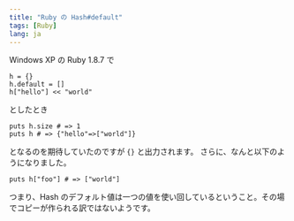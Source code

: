 ```yaml
---
title: "Ruby の Hash#default"
tags: [Ruby]
lang: ja
---
```


Windows XP の Ruby 1.8.7 で

```
h = {}
h.default = []
h["hello"] << "world"
```

としたとき

```
puts h.size # => 1
puts h # => {"hello"=>["world"]}
```

となるのを期待していたのですが `{}` と出力されます。
さらに、なんと以下のようになりました。

```
puts h["foo"] # => ["world"]
```

つまり、Hash のデフォルト値は一つの値を使い回しているということ。その場でコピーが作られる訳ではないようです。
